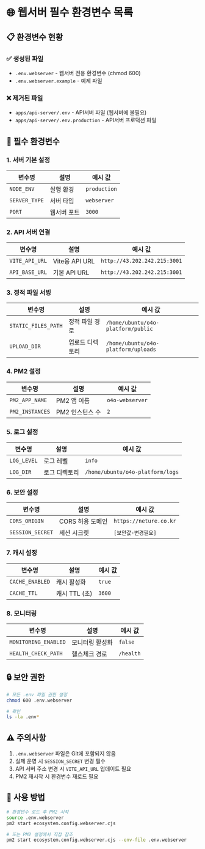 # 🌐 웹서버 필수 환경변수 목록

## 📋 환경변수 현황

### ✅ 생성된 파일
- `.env.webserver` - 웹서버 전용 환경변수 (chmod 600)
- `.env.webserver.example` - 예제 파일

### ❌ 제거된 파일
- `apps/api-server/.env` - API서버 파일 (웹서버에 불필요)
- `apps/api-server/.env.production` - API서버 프로덕션 파일

## 🔑 필수 환경변수

### 1. 서버 기본 설정
| 변수명 | 설명 | 예시 값 |
|--------|------|---------|
| `NODE_ENV` | 실행 환경 | `production` |
| `SERVER_TYPE` | 서버 타입 | `webserver` |
| `PORT` | 웹서버 포트 | `3000` |

### 2. API 서버 연결
| 변수명 | 설명 | 예시 값 |
|--------|------|---------|
| `VITE_API_URL` | Vite용 API URL | `http://43.202.242.215:3001` |
| `API_BASE_URL` | 기본 API URL | `http://43.202.242.215:3001` |

### 3. 정적 파일 서빙
| 변수명 | 설명 | 예시 값 |
|--------|------|---------|
| `STATIC_FILES_PATH` | 정적 파일 경로 | `/home/ubuntu/o4o-platform/public` |
| `UPLOAD_DIR` | 업로드 디렉토리 | `/home/ubuntu/o4o-platform/uploads` |

### 4. PM2 설정
| 변수명 | 설명 | 예시 값 |
|--------|------|---------|
| `PM2_APP_NAME` | PM2 앱 이름 | `o4o-webserver` |
| `PM2_INSTANCES` | PM2 인스턴스 수 | `2` |

### 5. 로그 설정
| 변수명 | 설명 | 예시 값 |
|--------|------|---------|
| `LOG_LEVEL` | 로그 레벨 | `info` |
| `LOG_DIR` | 로그 디렉토리 | `/home/ubuntu/o4o-platform/logs` |

### 6. 보안 설정
| 변수명 | 설명 | 예시 값 |
|--------|------|---------|
| `CORS_ORIGIN` | CORS 허용 도메인 | `https://neture.co.kr` |
| `SESSION_SECRET` | 세션 시크릿 | `[보안값-변경필요]` |

### 7. 캐시 설정
| 변수명 | 설명 | 예시 값 |
|--------|------|---------|
| `CACHE_ENABLED` | 캐시 활성화 | `true` |
| `CACHE_TTL` | 캐시 TTL (초) | `3600` |

### 8. 모니터링
| 변수명 | 설명 | 예시 값 |
|--------|------|---------|
| `MONITORING_ENABLED` | 모니터링 활성화 | `false` |
| `HEALTH_CHECK_PATH` | 헬스체크 경로 | `/health` |

## 🔒 보안 권한

```bash
# 모든 .env 파일 권한 설정
chmod 600 .env.webserver

# 확인
ls -la .env*
```

## ⚠️ 주의사항

1. `.env.webserver` 파일은 Git에 포함되지 않음
2. 실제 운영 시 `SESSION_SECRET` 변경 필수
3. API 서버 주소 변경 시 `VITE_API_URL` 업데이트 필요
4. PM2 재시작 시 환경변수 재로드 필요

## 📝 사용 방법

```bash
# 환경변수 로드 후 PM2 시작
source .env.webserver
pm2 start ecosystem.config.webserver.cjs

# 또는 PM2 설정에서 직접 참조
pm2 start ecosystem.config.webserver.cjs --env-file .env.webserver
```
